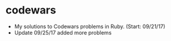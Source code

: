 # codewars
+ My solutions to Codewars problems in Ruby. (Start: 09/21/17) 
+ Update 09/25/17 added more problems
